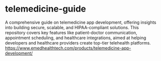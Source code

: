 # telemedicine-guide
A comprehensive guide on telemedicine app development, offering insights into building secure, scalable, and HIPAA-compliant solutions. This repository covers key features like patient-doctor communication, appointment scheduling, and healthcare integrations, aimed at helping developers and healthcare providers create top-tier telehealth platforms.
https://www.emedhealthtech.com/products/telemedicine-app-development/
